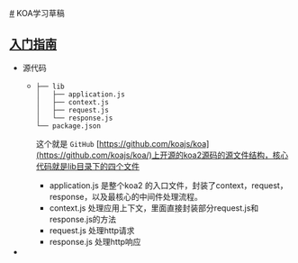 [#](#) KOA学习草稿

## [入门指南](https://chenshenhai.github.io/koa2-note/)

- 源代码

  - ```
    ├── lib
    │   ├── application.js
    │   ├── context.js
    │   ├── request.js
    │   └── response.js
    └── package.json
    ```

    这个就是 `GitHub` [https://github.com/koajs/koa](https://github.com/koajs/koa/)上开源的koa2源码的源文件结构，核心代码就是lib目录下的四个文件

    - application.js 是整个koa2 的入口文件，封装了context，request，response，以及最核心的中间件处理流程。
    - context.js 处理应用上下文，里面直接封装部分request.js和response.js的方法
    - request.js 处理http请求
    - response.js 处理http响应



- 
